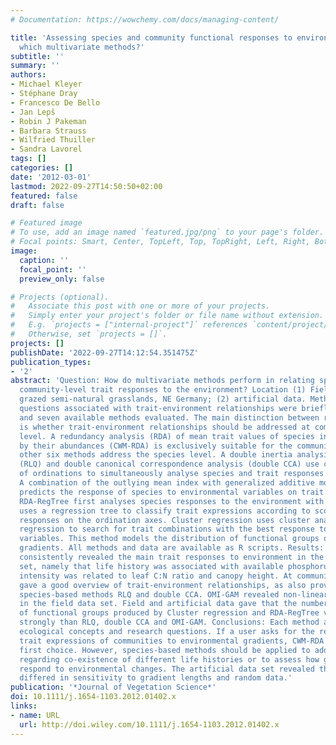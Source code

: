 ```yaml
---
# Documentation: https://wowchemy.com/docs/managing-content/

title: 'Assessing species and community functional responses to environmental gradients:
  which multivariate methods?'
subtitle: ''
summary: ''
authors:
- Michael Kleyer
- Stéphane Dray
- Francesco De Bello
- Jan Lepš
- Robin J Pakeman
- Barbara Strauss
- Wilfried Thuiller
- Sandra Lavorel
tags: []
categories: []
date: '2012-03-01'
lastmod: 2022-09-27T14:50:50+02:00
featured: false
draft: false

# Featured image
# To use, add an image named `featured.jpg/png` to your page's folder.
# Focal points: Smart, Center, TopLeft, Top, TopRight, Left, Right, BottomLeft, Bottom, BottomRight.
image:
  caption: ''
  focal_point: ''
  preview_only: false

# Projects (optional).
#   Associate this post with one or more of your projects.
#   Simply enter your project's folder or file name without extension.
#   E.g. `projects = ["internal-project"]` references `content/project/deep-learning/index.md`.
#   Otherwise, set `projects = []`.
projects: []
publishDate: '2022-09-27T14:12:54.351475Z'
publication_types:
- '2'
abstract: 'Question: How do multivariate methods perform in relating species- and
  community-level trait responses to the environment? Location (1) Field data from
  grazed semi-natural grasslands, NE Germany; (2) artificial data. Methods: Research
  questions associated with trait-environment relationships were briefly reviewed
  and seven available methods evaluated. The main distinction between research questions
  is whether trait-environment relationships should be addressed at community or species
  level. A redundancy analysis (RDA) of mean trait values of species in a plot weighted
  by their abundances (CWM-RDA) is exclusively suitable for the community level. The
  other six methods address the species level. A double inertia analysis of two arrays
  (RLQ) and double canonical correspondence analysis (double CCA) use combinations
  of ordinations to simultaneously analyse species and trait responses to the environment.
  A combination of the outlying mean index with generalized additive models (OMI-GAM)
  predicts the response of species to environmental variables on trait gradients.
  RDA-RegTree first analyses species responses to the environment with RDA and then
  uses a regression tree to classify trait expressions according to scores of species
  responses on the ordination axes. Cluster regression uses cluster analyses and logistic
  regression to search for trait combinations with the best response to the environmental
  variables. This method models the distribution of functional groups on environmental
  gradients. All methods and data are available as R scripts. Results: All methods
  consistently revealed the main trait responses to environment in the field data
  set, namely that life history was associated with available phosphorus while grazing
  intensity was related to leaf C:N ratio and canopy height. At community level, CWM-RDA
  gave a good overview of trait-environment relationships, as also provided by the
  species-based methods RLQ and double CCA. OMI-GAM revealed non-linear relationships
  in the field data set. Field and artificial data gave that the number and stability
  of functional groups produced by Cluster regression and RDA-RegTree varied more
  strongly than RLQ, double CCA and OMI-GAM. Conclusions: Each method addresses particular
  ecological concepts and research questions. If a user asks for the response of average
  trait expressions of communities to environmental gradients, CWM-RDA may be the
  first choice. However, species-based methods should be applied to address questions
  regarding co-existence of different life histories or to assess how groups of species
  respond to environmental changes. The artificial data set revealed that the methods
  differed in sensitivity to gradient lengths and random data.'
publication: '*Journal of Vegetation Science*'
doi: 10.1111/j.1654-1103.2012.01402.x
links:
- name: URL
  url: http://doi.wiley.com/10.1111/j.1654-1103.2012.01402.x
---
```

